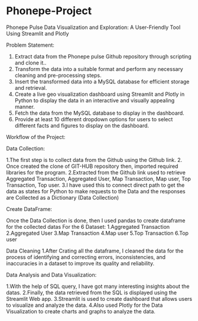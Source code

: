 # Phonepe-Project

Phonepe Pulse Data Visualization and Exploration: A User-Friendly Tool Using Streamlit and Plotly

Problem Statement:
1. Extract data from the Phonepe pulse Github repository through scripting and
clone it..
2. Transform the data into a suitable format and perform any necessary cleaning
and pre-processing steps.
3. Insert the transformed data into a MySQL database for efficient storage and
retrieval.
4. Create a live geo visualization dashboard using Streamlit and Plotly in Python
to display the data in an interactive and visually appealing manner.
5. Fetch the data from the MySQL database to display in the dashboard.
6. Provide at least 10 different dropdown options for users to select different
facts and figures to display on the dashboard.


Workflow of the Project:

Data Collection:

1.The first step is to collect data from the Github using the Github link. 2. Once created the clone of GIT-HUB repository then,
imported required libraries for the program.
2.Extracted from the Github link used to retrieve Aggregated Transaction, Aggregated User, Map Transaction, Map user, Top Transaction, Top user. 
3.I have used this to connect direct path to get the data as states for Python to make requests
to the Data and the responses are Collected as a Dictionary (Data Collection)

Create DataFrame:

Once the Data Collection is done, then I used pandas to create dataframe for the collected datas
For the 6 Dataset:
1.Aggregated Transaction
2.Aggregated User
3.Map Transaction
4.Map user
5.Top Transaction 
6.Top user

Data Cleaning
1.After Crating all the dataframe, I cleaned the data for the process of identifying and correcting errors, inconsistencies,
and inaccuracies in a dataset to improve its quality and reliability. 

Data Analysis and Data Visualization:

1.With the help of SQL query, I have got many interesting insights about the datas.
2.Finally, the data retrieved from the SQL is displayed using the Streamlit Web app. 
3.Streamlit is used to create dashboard that allows users to visualize and analyze the data.
4.Also used Plotly for the Data Visualization to create charts and graphs to analyze the data.
